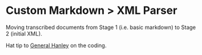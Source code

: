 # Custom Markdown > XML Parser

Moving transcribed documents from Stage 1 (i.e. basic markdown) to Stage 2 (initial XML).

Hat tip to [General Hanley](https://github.com/iamlemec) on the coding.

